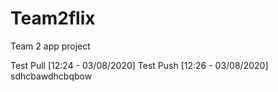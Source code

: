 # Team2flix
Team 2 app project

Test Pull [12:24 - 03/08/2020]
Test Push [12:26 - 03/08/2020]
sdhcbawdhcbqbow